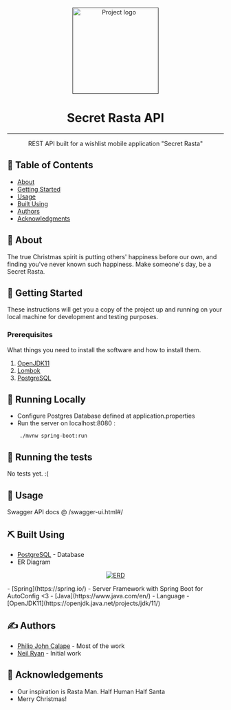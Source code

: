 <p align="center">
  <a href="" rel="noopener">
 <img width=200px height=200px src="https://user-images.githubusercontent.com/76242678/145496477-bd5dd195-240e-4622-ad7c-9dc14c0561ef.png" alt="Project logo"></a>
</p>

<h1 align="center">Secret Rasta API</h1>



---

<p align="center"> REST API built for a wishlist mobile application "Secret Rasta"
    <br> 
</p>

## 📝 Table of Contents
- [About](#about)
- [Getting Started](#getting_started)
- [Usage](#usage)
- [Built Using](#built_using)
- [Authors](#authors)
- [Acknowledgments](#acknowledgement)

## 🧐 About <a name = "about"></a>
The true Christmas spirit is putting others' happiness before our own, and finding you've never known such happiness. Make someone's day, be a Secret Rasta.

## 🏁 Getting Started <a name = "getting_started"></a>
These instructions will get you a copy of the project up and running on your local machine for development and testing purposes. 

### Prerequisites
What things you need to install the software and how to install them.

1. [OpenJDK11](https://openjdk.java.net/projects/jdk/11/)
2. [Lombok](https://projectlombok.org/)
3. [PostgreSQL](https://www.postgresql.org/)

## 🔧 Running Locally
- Configure Postgres Database defined at application.properties
- Run the server on localhost:8080 :
```
    ./mvnw spring-boot:run
```
## 🔧 Running the tests <a name = "tests"></a>
No tests yet. :( 

## 🎈 Usage <a name="usage"></a>
Swagger API docs @ <baseUrl>/swagger-ui.html#/

## ⛏️ Built Using <a name = "built_using"></a>
- [PostgreSQL](https://www.postgresql.org/) - Database
- ER Diagram
<p align="center">
  <a href="" rel="noopener">
 <img src="https://user-images.githubusercontent.com/76242678/145715243-01b49f8c-6c2d-4f9c-b5f5-9771d00ec3bd.png" alt="ERD"></a>
</p>
- [Spring](https://spring.io/) - Server Framework with Spring Boot for AutoConfig <3
- [Java](https://www.java.com/en/) - Language
- [OpenJDK11](https://openjdk.java.net/projects/jdk/11/)

## ✍️ Authors <a name = "authors"></a>
- [Philip John Calape](https://github.com/PCalape) - Most of the work
- [Neil Ryan](https://github.com/NilRyan) - Initial work


## 🎉 Acknowledgements <a name = "acknowledgement"></a>
- Our inspiration is Rasta Man. Half Human Half Santa
- Merry Christmas!
